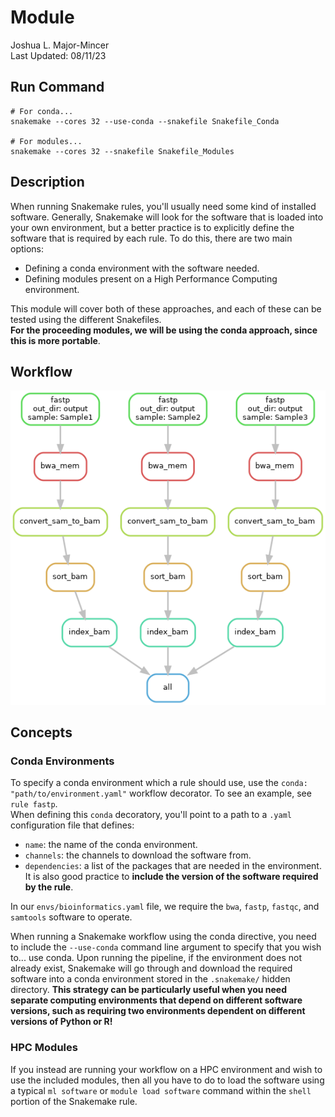 # Module 
Joshua L. Major-Mincer  
Last Updated: 08/11/23

## Run Command
```
# For conda...
snakemake --cores 32 --use-conda --snakefile Snakefile_Conda

# For modules...
snakemake --cores 32 --snakefile Snakefile_Modules
```
## Description
When running Snakemake rules, you'll usually need some kind of installed software. Generally, Snakemake will look for the software that is loaded into your own environment, but a better practice is to explicitly define the software that is required by each rule. To do this, there are two main options: 
* Defining a conda environment with the software needed. 
* Defining modules present on a High Performance Computing environment. 

This module will cover both of these approaches, and each of these can be tested using the different Snakefiles.  
**For the proceeding modules, we will be using the conda approach, since this is more portable**. 

## Workflow
![DAG](dag.png)

## Concepts
### Conda Environments
To specify a conda environment which a rule should use, use the `conda: "path/to/environment.yaml"` workflow decorator. To see an example, see `rule fastp`.  
When defining this `conda` decoratory, you'll point to a path to a `.yaml` configuration file that defines: 
* `name`: the name of the conda environment. 
* `channels`: the channels to download the software from. 
* `dependencies`: a list of the packages that are needed in the environment. It is also good practice to **include the version of the software required by the rule**.  

In our `envs/bioinformatics.yaml` file, we require the `bwa`, `fastp`, `fastqc`, and `samtools` software to operate.  

When running a Snakemake workflow using the conda directive, you need to include the `--use-conda` command line argument to specify that you wish to... use conda. Upon running the pipeline, if the environment does not already exist, Snakemake will go through and download the required software into a conda environment stored in the `.snakemake/` hidden directory. **This strategy can be particularly useful when you need separate computing environments that depend on different software versions, such as requiring two environments dependent on different versions of Python or R!**

### HPC Modules
If you instead are running your workflow on a HPC environment and wish to use the included modules, then all you have to do to load the software using a typical `ml software` or `module load software` command within the `shell` portion of the Snakemake rule. 